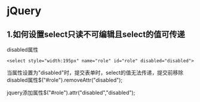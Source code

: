 # jQuery
## 1.如何设置select只读不可编辑且select的值可传递
disabled属性

`<select style="width:195px" name="role" id="role" disabled="disabled">`

当属性设置为"disabled"时，提交表单时，select的值无法传递，提交前移除disabled属性$("#role").removeAttr("disabled");

jquery添加属性$("#role").attr("disabled","disabled");
